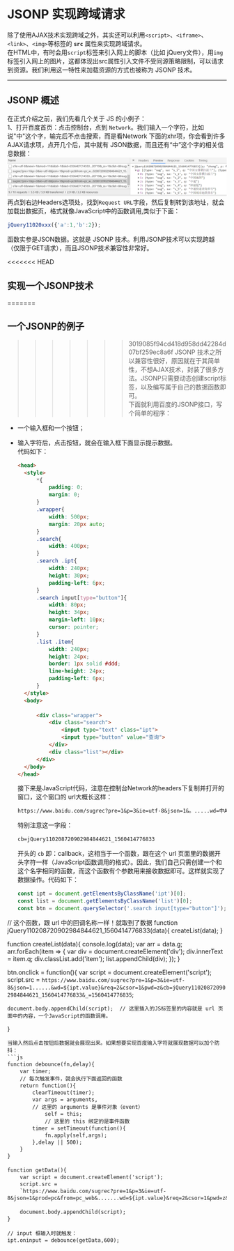 JSONP 实现跨域请求
===

除了使用AJAX技术实现跨域之外，其实还可以利用`<script>`、`<iframe>`、`<link>`、`<img>`等标签的 **`src`** 属性来实现跨域请求。  
在HTML中，有时会用`script`标签来引入网上的脚本（比如 jQuery文件），用`img`标签引入网上的图片，这都体现出src属性引入文件不受同源策略限制，可以请求到资源。我们利用这一特性来加载资源的方式也被称为 JSONP 技术。

---

## JSONP 概述

在正式介绍之前，我们先看几个关于 JS 的小例子：  
1、打开百度首页：点击控制台，点到 `Network`。我们输入一个字符，比如说"中"这个字，输完后不点击搜索，而是看Network 下面的xhr项，你会看到许多AJAX请求项，点开几个后，其中就有 JSON数据，而且还有“中”这个字的相关信息数据：
!['JSONP'](./img/JSONP.png)  
再点到右边Headers选项处，找到`Request URL`字段，然后复制转到该地址，就会加载出数据页，格式就像JavaScript中的函数调用,类似于下面：

```js
jQuery11020xxx({'a':1,'b':2});
```

函数实参是JSON数据。这就是 JSONP 技术。利用JSONP技术可以实现跨越（仅限于GET请求），而且JSONP技术兼容性非常好。  

<<<<<<< HEAD
## 实现一个JSONP技术

=======
## 一个JSONP的例子
>>>>>>> 3019085f94cd418d958dd42284d07bf259ec8a6f
JSONP 技术之所以兼容性很好，原因就在于其简单性，不想AJAX技术，封装了很多方法。JSONP只需要动态创建script标签，以及编写属于自己的数据函数即可。  
下面就利用百度的JSONP接口，写个简单的程序：

+ 一个输入框和一个按钮；
+ 输入字符后，点击按钮，就会在输入框下面显示提示数据。  
  代码如下：

  ```html
  <head>
    <style>
        *{
            padding: 0;
            margin: 0;
        }
        .wrapper{
            width: 500px;
            margin: 20px auto;
        }
        .search{
            width: 400px;
        }
        .search .ipt{
            width: 240px;
            height: 30px;
            padding-left: 6px;
        }
        .search input[type="button"]{
            width: 80px;
            height: 34px;
            margin-left: 10px;
            cursor: pointer;
        }
        .list .item{
            width: 240px;
            height: 24px;
            border: 1px solid #ddd;
            line-height: 24px;
            padding-left: 6px;
        }
    </style>
    <body>
  
        <div class="wrapper">
            <div class="search">
                <input type="text" class="ipt">
                <input type="button" value="查询">
            </div>
            <div class="list"></div>
        </div>
    </body>
  </head>
  ```

  接下来是JavaScript代码，注意在控制台Network的headers下复制并打开的窗口，这个窗口的 url大概长这样：

  ```txt
  https://www.baidu.com/sugrec?pre=1&p=3&ie=utf-8&json=1&。.....wd=中AD&req=2&csor=1&pwd=z&cb=jQuery110208720902984844621_1560414776833&_=1560414776835
  ```

  特别注意这一字段：

  ```txt
  cb=jQuery110208720902984844621_1560414776833
  ```

  开头的 `cb` 即：callback，这相当于一个函数，跟在这个 url 页面里的数据开头字符一样（JavaScript函数调用的格式）。因此，我们自己只需创建一个和这个名字相同的函数，而这个函数有个参数用来接收数据即可。这样就实现了数据操作。代码如下：
  ```js
  const ipt = document.getElementsByClassName('ipt')[0];
  const list = document.getElementsByClassName('list')[0];
  const btn = document.querySelector('.search input[type="button"]');

// 这个函数，跟 url 中的回调名称一样！就取到了数据
function jQuery110208720902984844621_1560414776833(data){
    createList(data);
}

function createList(data){
    console.log(data);
    var arr = data.g;
    arr.forEach(item => {
        var div = document.createElement('div');
        div.innerText = item.q;
        div.classList.add('item');
        list.appendChild(div);
    });
}

btn.onclick = function(){
    var script = document.createElement('script');
    script.src =
    `https://www.baidu.com/sugrec?pre=1&p=3&ie=utf-8&json=1......&wd=${ipt.value}&req=2&csor=1&pwd=z&cb=jQuery110208720902984844621_1560414776833&_=1560414776835`;

    document.body.appendChild(script);  // 这里插入的JS标签里的内容就是 url 页面中的内容，一个JavaScript的函数调用。

}

```
当输入然后点击按钮后数据就会展现出来。如果想要实现百度输入字符就展现数据可以加个防抖：
```js
function debounce(fn,delay){
    var timer;
    // 每次触发事件，就会执行下面返回的函数
    return function(){
        clearTimeout(timer);
        var args = arguments,
        // 这里的 arguments 是事件对象（event）
            self = this;
            // 这里的 this 绑定的是事件函数
        timer = setTimeout(function(){
            fn.apply(self,args);
        },delay || 500);
    }
}

function getData(){
    var script = document.createElement('script');
    script.src =
    `https://www.baidu.com/sugrec?pre=1&p=3&ie=utf-8&json=1&prod=pc&from=pc_web&.......wd=${ipt.value}&req=2&csor=1&pwd=z&cb=jQuery110208720902984844621_1560414776833&_=1560414776835`;

    document.body.appendChild(script);
}

// input 框输入时就触发：
ipt.oninput = debounce(getData,600);
```
